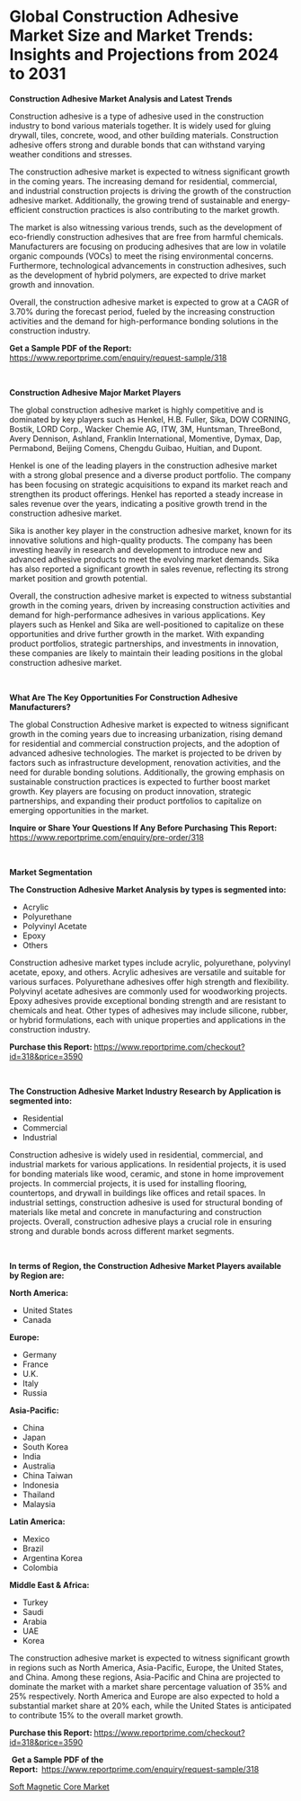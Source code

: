 <p><h1>Global Construction Adhesive Market Size and Market Trends: Insights and Projections from 2024 to 2031</h1></p><p><strong>Construction Adhesive Market Analysis and Latest Trends</strong></p>
<p><p>Construction adhesive is a type of adhesive used in the construction industry to bond various materials together. It is widely used for gluing drywall, tiles, concrete, wood, and other building materials. Construction adhesive offers strong and durable bonds that can withstand varying weather conditions and stresses.</p><p>The construction adhesive market is expected to witness significant growth in the coming years. The increasing demand for residential, commercial, and industrial construction projects is driving the growth of the construction adhesive market. Additionally, the growing trend of sustainable and energy-efficient construction practices is also contributing to the market growth.</p><p>The market is also witnessing various trends, such as the development of eco-friendly construction adhesives that are free from harmful chemicals. Manufacturers are focusing on producing adhesives that are low in volatile organic compounds (VOCs) to meet the rising environmental concerns. Furthermore, technological advancements in construction adhesives, such as the development of hybrid polymers, are expected to drive market growth and innovation.</p><p>Overall, the construction adhesive market is expected to grow at a CAGR of 3.70% during the forecast period, fueled by the increasing construction activities and the demand for high-performance bonding solutions in the construction industry.</p></p>
<p><strong>Get a Sample PDF of the Report:&nbsp;</strong> <a href="https://www.reportprime.com/enquiry/request-sample/318">https://www.reportprime.com/enquiry/request-sample/318</a></p>
<p>&nbsp;</p>
<p><strong>Construction Adhesive Major Market Players</strong></p>
<p><p>The global construction adhesive market is highly competitive and is dominated by key players such as Henkel, H.B. Fuller, Sika, DOW CORNING, Bostik, LORD Corp., Wacker Chemie AG, ITW, 3M, Huntsman, ThreeBond, Avery Dennison, Ashland, Franklin International, Momentive, Dymax, Dap, Permabond, Beijing Comens, Chengdu Guibao, Huitian, and Dupont.</p><p>Henkel is one of the leading players in the construction adhesive market with a strong global presence and a diverse product portfolio. The company has been focusing on strategic acquisitions to expand its market reach and strengthen its product offerings. Henkel has reported a steady increase in sales revenue over the years, indicating a positive growth trend in the construction adhesive market.</p><p>Sika is another key player in the construction adhesive market, known for its innovative solutions and high-quality products. The company has been investing heavily in research and development to introduce new and advanced adhesive products to meet the evolving market demands. Sika has also reported a significant growth in sales revenue, reflecting its strong market position and growth potential.</p><p>Overall, the construction adhesive market is expected to witness substantial growth in the coming years, driven by increasing construction activities and demand for high-performance adhesives in various applications. Key players such as Henkel and Sika are well-positioned to capitalize on these opportunities and drive further growth in the market. With expanding product portfolios, strategic partnerships, and investments in innovation, these companies are likely to maintain their leading positions in the global construction adhesive market.</p></p>
<p>&nbsp;</p>
<p><strong>What Are The Key Opportunities For Construction Adhesive Manufacturers?</strong></p>
<p><p>The global Construction Adhesive market is expected to witness significant growth in the coming years due to increasing urbanization, rising demand for residential and commercial construction projects, and the adoption of advanced adhesive technologies. The market is projected to be driven by factors such as infrastructure development, renovation activities, and the need for durable bonding solutions. Additionally, the growing emphasis on sustainable construction practices is expected to further boost market growth. Key players are focusing on product innovation, strategic partnerships, and expanding their product portfolios to capitalize on emerging opportunities in the market.</p></p>
<p><strong>Inquire or Share Your Questions If Any Before Purchasing This Report:</strong> <a href="https://www.reportprime.com/enquiry/pre-order/318">https://www.reportprime.com/enquiry/pre-order/318</a></p>
<p>&nbsp;</p>
<p><strong>Market Segmentation</strong></p>
<p><strong>The Construction Adhesive Market Analysis by types is segmented into:</strong></p>
<p><ul><li>Acrylic</li><li>Polyurethane</li><li>Polyvinyl Acetate</li><li>Epoxy</li><li>Others</li></ul></p>
<p><p>Construction adhesive market types include acrylic, polyurethane, polyvinyl acetate, epoxy, and others. Acrylic adhesives are versatile and suitable for various surfaces. Polyurethane adhesives offer high strength and flexibility. Polyvinyl acetate adhesives are commonly used for woodworking projects. Epoxy adhesives provide exceptional bonding strength and are resistant to chemicals and heat. Other types of adhesives may include silicone, rubber, or hybrid formulations, each with unique properties and applications in the construction industry.</p></p>
<p><strong>Purchase this Report:&nbsp;</strong><a href="https://www.reportprime.com/checkout?id=318&price=3590">https://www.reportprime.com/checkout?id=318&price=3590</a></p>
<p>&nbsp;</p>
<p><strong>The Construction Adhesive Market Industry Research by Application is segmented into:</strong></p>
<p><ul><li>Residential</li><li>Commercial</li><li>Industrial</li></ul></p>
<p><p>Construction adhesive is widely used in residential, commercial, and industrial markets for various applications. In residential projects, it is used for bonding materials like wood, ceramic, and stone in home improvement projects. In commercial projects, it is used for installing flooring, countertops, and drywall in buildings like offices and retail spaces. In industrial settings, construction adhesive is used for structural bonding of materials like metal and concrete in manufacturing and construction projects. Overall, construction adhesive plays a crucial role in ensuring strong and durable bonds across different market segments.</p></p>
<p>&nbsp;</p>
<p><strong>In terms of Region, the Construction Adhesive Market Players available by Region are:</strong></p>
<p>
    <p> <strong> North America: </strong>
        <ul>
            <li>United States</li>
            <li>Canada</li>
        </ul>
        </p> 
    <p> <strong> Europe: </strong>
        <ul>
            <li>Germany</li>
            <li>France</li>
            <li>U.K.</li>
            <li>Italy</li>
            <li>Russia</li>
        </ul>
        </p> 
    <p> <strong> Asia-Pacific: </strong>
        <ul>
            <li>China</li>
            <li>Japan</li>
            <li>South Korea</li>
            <li>India</li>
            <li>Australia</li>
            <li>China Taiwan</li>
            <li>Indonesia</li>
            <li>Thailand</li>
            <li>Malaysia</li>
        </ul>
        </p> 
    <p> <strong> Latin America: </strong>
        <ul>
            <li>Mexico</li>
            <li>Brazil</li>
            <li>Argentina Korea</li>
            <li>Colombia</li>
        </ul>
        </p> 
    <p> <strong> Middle East & Africa: </strong>
        <ul>
            <li>Turkey</li>
            <li>Saudi</li>
            <li>Arabia</li>
            <li>UAE</li>
            <li>Korea</li>
        </ul>
    </p>
    </p>
<p><p>The construction adhesive market is expected to witness significant growth in regions such as North America, Asia-Pacific, Europe, the United States, and China. Among these regions, Asia-Pacific and China are projected to dominate the market with a market share percentage valuation of 35% and 25% respectively. North America and Europe are also expected to hold a substantial market share at 20% each, while the United States is anticipated to contribute 15% to the overall market growth.</p></p>
<p><strong>Purchase this Report: </strong><a href="https://www.reportprime.com/checkout?id=318&price=3590">https://www.reportprime.com/checkout?id=318&price=3590</a></p>
<p>&nbsp;<strong>Get a Sample PDF of the Report:&nbsp;&nbsp;</strong><a href="https://www.reportprime.com/enquiry/request-sample/318">https://www.reportprime.com/enquiry/request-sample/318</a></p>
<p><strong></strong></p>
<p><p><a href="https://github.com/CliffMedina6/Market-Research-Report-List-3/blob/main/soft-magnetic-core-market.md">Soft Magnetic Core Market</a></p></p>